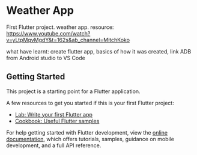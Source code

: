 # Weather App

First Flutter project. weather app.
resource: https://www.youtube.com/watch?v=yLtpMqvMgdY&t=162s&ab_channel=MitchKoko

what have learnt: create flutter app, basics of how it was created, link ADB from Android studio to VS Code

## Getting Started

This project is a starting point for a Flutter application.

A few resources to get you started if this is your first Flutter project:

- [Lab: Write your first Flutter app](https://docs.flutter.dev/get-started/codelab)
- [Cookbook: Useful Flutter samples](https://docs.flutter.dev/cookbook)

For help getting started with Flutter development, view the
[online documentation](https://docs.flutter.dev/), which offers tutorials,
samples, guidance on mobile development, and a full API reference.
